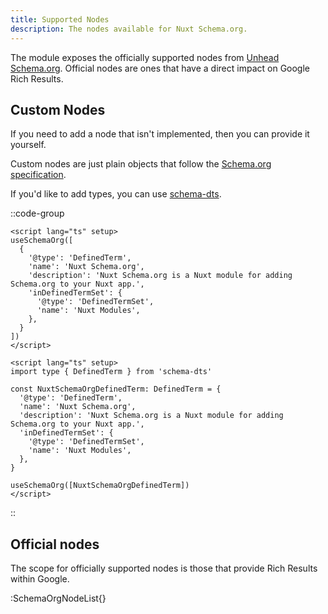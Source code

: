 ```yaml
---
title: Supported Nodes
description: The nodes available for Nuxt Schema.org.
---
```


The module exposes the officially supported nodes from [Unhead Schema.org](https://unhead.unjs.io/docs/schema-org/guides/core-concepts/nodes). Official nodes
are ones that have a direct impact on Google Rich Results.

## Custom Nodes

If you need to add a node that isn't implemented, then you can provide it yourself.

Custom nodes are just plain objects that follow the [Schema.org specification](https://schema.org/docs/full.html).

If you'd like to add types, you can use [schema-dts](https://github.com/google/schema-dts).

::code-group

```vue [Untyped]
<script lang="ts" setup>
useSchemaOrg([
  {
    '@type': 'DefinedTerm',
    'name': 'Nuxt Schema.org',
    'description': 'Nuxt Schema.org is a Nuxt module for adding Schema.org to your Nuxt app.',
    'inDefinedTermSet': {
      '@type': 'DefinedTermSet',
      'name': 'Nuxt Modules',
    },
  }
])
</script>
```

```vue [schema-dts]
<script lang="ts" setup>
import type { DefinedTerm } from 'schema-dts'

const NuxtSchemaOrgDefinedTerm: DefinedTerm = {
  '@type': 'DefinedTerm',
  'name': 'Nuxt Schema.org',
  'description': 'Nuxt Schema.org is a Nuxt module for adding Schema.org to your Nuxt app.',
  'inDefinedTermSet': {
    '@type': 'DefinedTermSet',
    'name': 'Nuxt Modules',
  },
}

useSchemaOrg([NuxtSchemaOrgDefinedTerm])
</script>
```

::

## Official nodes

The scope for officially supported nodes is those that provide Rich Results within Google.

:SchemaOrgNodeList{}
